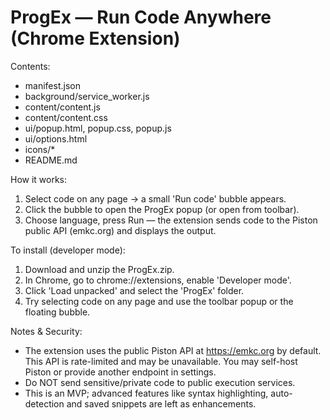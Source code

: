 
ProgEx — Run Code Anywhere (Chrome Extension)
===========================================

Contents:
- manifest.json
- background/service_worker.js
- content/content.js
- content/content.css
- ui/popup.html, popup.css, popup.js
- ui/options.html
- icons/*
- README.md

How it works:
1. Select code on any page -> a small 'Run code' bubble appears.
2. Click the bubble to open the ProgEx popup (or open from toolbar).
3. Choose language, press Run — the extension sends code to the Piston public API (emkc.org) and displays the output.

To install (developer mode):
1. Download and unzip the ProgEx.zip.
2. In Chrome, go to chrome://extensions, enable 'Developer mode'.
3. Click 'Load unpacked' and select the 'ProgEx' folder.
4. Try selecting code on any page and use the toolbar popup or the floating bubble.

Notes & Security:
- The extension uses the public Piston API at https://emkc.org by default. This API is rate-limited and may be unavailable. You may self-host Piston or provide another endpoint in settings.
- Do NOT send sensitive/private code to public execution services.
- This is an MVP; advanced features like syntax highlighting, auto-detection and saved snippets are left as enhancements.

